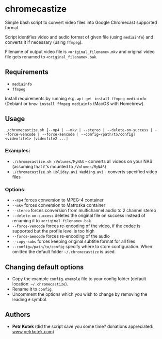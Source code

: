 chromecastize
=============
Simple bash script to convert video files into Google Chromecast supported format.

Script identifies video and audio format of given file (using `mediainfo`) and converts it if necessary (using `ffmpeg`).

Filename of output video file is `<original_filename>.mkv` and original video file gets renamed to `<original_filename>.bak`.

Requirements
------------
- `mediainfo`
- `ffmpeg`

Install requirements by running e.g. `apt-get install ffmpeg mediainfo` (Debian) or `brew install ffmpeg mediainfo` (MacOS with Homebrew).

Usage
-----
```
./chromecastize.sh [--mp4 | --mkv | --stereo | --delete-on-success | --force-vencode | --force-aencode | --config=/path/to/config] <videofile1> [videofile2 ...]
```

### Examples:
- `./chromecastize.sh /Volumes/MyNAS` - converts all videos on your NAS (assuming that it's mounted to `/Volumes/MyNAS`)
- `./chromecastize.sh Holiday.avi Wedding.avi` - converts specified video files

### Options:
- `--mp4` forces conversion to MPEG-4 container
- `--mkv` forces conversion to Matroska container
- `--stereo` forces conversion from multichannel audio to 2 channel stereo
- `--delete-on-success` deletes the original file on success instead of renaming it to `<original_filename>.bak`
- `--force-vencode` forces re-encoding of the video, if the codec is supported but the profile level is too high
- `--force-aencode` forces re-encoding of the audio
- `--copy-subs` forces keeping original subtitle format for all files
- `--config=/path/to/config` specify where to store configuration. When omitted the default folder `~/.chromecastize` is used.

Changing default options
------------------------
- Copy the example `config.example` file to your config folder (default location: `~/.chromecastize`).
- Rename it to `config`.
- Uncomment the options which you wish to change by removing the leading `#` symbol.

Authors
-------
- **Petr Kotek** (did the script save you some time? donations appreciated: www.petrkotek.com)
